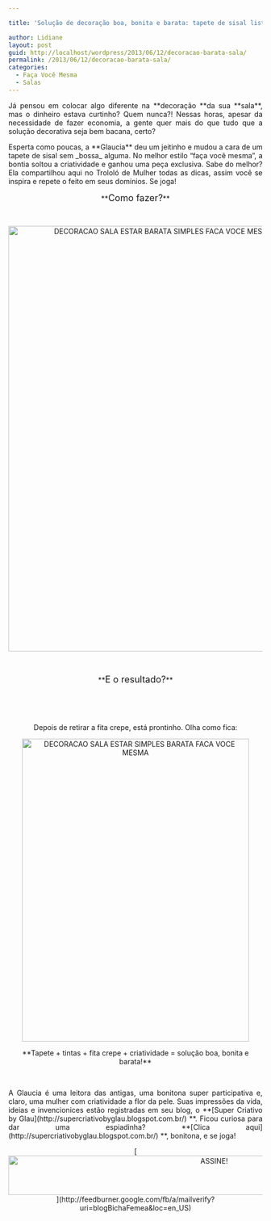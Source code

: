 ```yaml
---

title: 'Solução de decoração boa, bonita e barata: tapete de sisal listrado'

author: Lidiane
layout: post
guid: http://localhost/wordpress/2013/06/12/decoracao-barata-sala/
permalink: /2013/06/12/decoracao-barata-sala/
categories:
  - Faça Você Mesma
  - Salas
---
```

<p style="text-align: justify;">
  Já pensou em colocar algo diferente na **decoração **da sua **sala**, mas o dinheiro estava curtinho? Quem nunca?! Nessas horas, apesar da necessidade de fazer economia, a gente quer mais do que tudo que a solução decorativa seja bem bacana, certo?
</p>

<p style="text-align: justify;" align="justify">
  Esperta como poucas, a **Glaucia** deu um jeitinho e mudou a cara de um tapete de sisal sem _bossa_ alguma. No melhor estilo “faça você mesma”, a bontia soltou a criatividade e ganhou uma peça exclusiva. Sabe do melhor? Ela compartilhou aqui no Trololó de Mulher todas as dicas, assim você se inspira e repete o feito em seus domínios. Se joga!
</p>

<!--more-->

<p align="center">
  **<span style="font-size: large;">Como fazer?</span>**
</p>

&nbsp;

<p align="center">
  <a href="http://www.trololodemulher.com.br/blog/wp-content/uploads/2013/05/DECORACAO-SALA-ESTAR-BARATA-SIMPLES-FACA-VOCE-MESMA.png"><img class="alignnone size-full wp-image-9464" src="http://www.trololodemulher.com.br/blog/wp-content/uploads/2013/05/DECORACAO-SALA-ESTAR-BARATA-SIMPLES-FACA-VOCE-MESMA.png" alt="DECORACAO SALA ESTAR BARATA SIMPLES FACA VOCE MESMA" width="600" height="843" /></a>
</p>

&nbsp;

<p align="center">
  **<span style="font-size: large;">E o resultado?</span>**
</p>

&nbsp;

&nbsp;

<p align="center">
  Depois de retirar a fita crepe, está prontinho. Olha como fica:
</p>

<p align="center">
  <a href="http://www.trololodemulher.com.br/blog/wp-content/uploads/2013/05/DECORACAO-SALA-ESTAR-SIMPLES-BARATA-FACA-VOCE-MESMA.jpg"><img class="alignnone size-full wp-image-9465" src="http://www.trololodemulher.com.br/blog/wp-content/uploads/2013/05/DECORACAO-SALA-ESTAR-SIMPLES-BARATA-FACA-VOCE-MESMA.jpg" alt="DECORACAO SALA ESTAR SIMPLES BARATA FACA VOCE MESMA" width="450" height="600" /></a>
</p>

<p align="center">
  **Tapete + tintas + fita crepe + criatividade = solução boa, bonita e barata!**
</p>

&nbsp;

<p style="text-align: justify;" align="center">
  A Glaucia é uma leitora das antigas, uma bonitona super participativa e, claro, uma mulher com criatividade a flor da pele. Suas impressões da vida, ideias e invencionices estão registradas em seu blog, o **[Super Criativo by Glau](http://supercriativobyglau.blogspot.com.br/) **. Ficou curiosa para dar uma espiadinha? **[Clica aqui](http://supercriativobyglau.blogspot.com.br/) **, bonitona, e se joga!
</p>

<p align="center">
  [<img class="alignnone size-full wp-image-10439" src="http://www.trololodemulher.com.br/blog/wp-content/uploads/2014/09/ASSINE.png" alt="ASSINE!" width="800" height="78" />](http://feedburner.google.com/fb/a/mailverify?uri=blogBichaFemea&loc=en_US) 
</p>